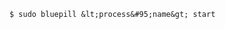 <!-- layout:code post: 1967-09-26-bluepill_start -->

```
$ sudo bluepill &lt;process&#95;name&gt; start
```
